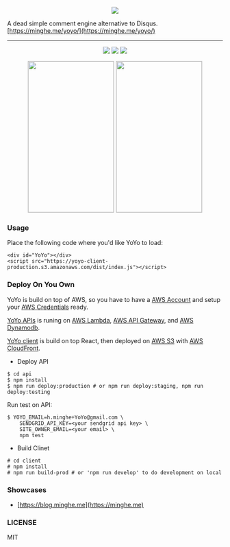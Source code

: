 <p align="center">
  <img src="https://github.com/metrue/YoYo/raw/master/YoYo.png"/>
</p>

A dead simple comment engine alternative to Disqus. [https://minghe.me/yoyo/](https://minghe.me/yoyo/)

---

<p align="center">
  <img src="https://circleci.com/gh/metrue/YoYo.svg?&style=shield&circle-token=964ea66301703e4612ad72ec839ba2d4fa2f98b4"/>
  <img src="https://codecov.io/github/metrue/YoYo/coverage.svg?branch=master"/>
  <img src="https://img.shields.io/badge/License-MIT-yellow.svg"/>
</p>
<p align="center">
  <img src="https://github.com/metrue/YoYo/raw/master/screenshot.png" width='200' height='352' style="border: solid lightgrey 1px;"/>
  <img src="https://github.com/metrue/YoYo/raw/master/screenshot-zh.png" width='200' height='352' style="border: solid lightgrey 1px;"/>
</p>

### Usage

Place the following code where you'd like YoYo to load:

```
<div id="YoYo"></div>
<script src="https://yoyo-client-production.s3.amazonaws.com/dist/index.js"></script>
```

### Deploy On You Own

YoYo is build on top of AWS, so you have to have a [AWS Account](https://console.aws.amazon.com/console/home?region=us-east-1) and setup your [AWS Credentials](https://docs.aws.amazon.com/cli/latest/userguide/cli-config-files.html) ready.

[YoYo APIs](https://github.com/metrue/YoYo/tree/master/api) is runing on [AWS Lambda](https://console.aws.amazon.com/lambda/home?region=us-east-1), [AWS API Gateway](https://console.aws.amazon.com/apigateway/home?region=us-east-1), and [AWS Dynamodb](https://console.aws.amazon.com/dynamodb/home?region=us-east-1).

[YoYo client](https://github.com/metrue/YoYo/tree/master/client) is build on top React, then deployed on [AWS S3](https://s3.console.aws.amazon.com/s3/home?region=us-east-1) with [AWS CloudFront](https://console.aws.amazon.com/cloudfront/home?region=us-east-1).

* Deploy API

```
$ cd api
$ npm install
$ npm run deploy:production # or npm run deploy:staging, npm run deploy:testing
```

Run test on API:
```
$ YOYO_EMAIL=h.minghe+YoYo@gmail.com \
    SENDGRID_API_KEY=<your sendgrid api key> \
    SITE_OWNER_EMAIL=<your email> \
    npm test
```

* Build Clinet

```
# cd client
# npm install
# npm run build-prod # or 'npm run develop' to do development on local
```

### Showcases

* [https://blog.minghe.me](https://minghe.me)

### LICENSE

MIT
